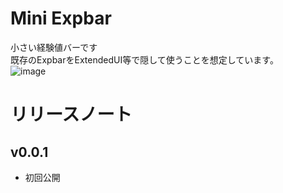 # Mini Expbar
小さい経験値バーです  
既存のExpbarをExtendedUI等で隠して使うことを想定しています。  
![image](https://user-images.githubusercontent.com/50558182/74733562-ea202e80-528f-11ea-94ba-67ef2d081317.png)
# リリースノート

## v0.0.1
* 初回公開
